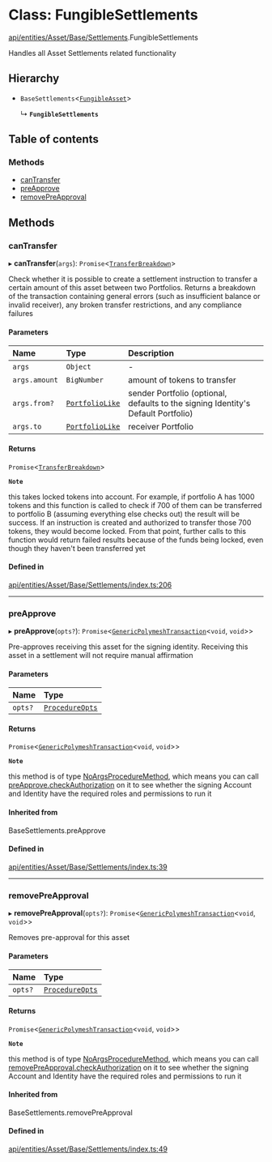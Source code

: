 # Class: FungibleSettlements

[api/entities/Asset/Base/Settlements](../wiki/api.entities.Asset.Base.Settlements).FungibleSettlements

Handles all Asset Settlements related functionality

## Hierarchy

- `BaseSettlements`\<[`FungibleAsset`](../wiki/api.entities.Asset.Fungible.FungibleAsset)\>

  ↳ **`FungibleSettlements`**

## Table of contents

### Methods

- [canTransfer](../wiki/api.entities.Asset.Base.Settlements.FungibleSettlements#cantransfer)
- [preApprove](../wiki/api.entities.Asset.Base.Settlements.FungibleSettlements#preapprove)
- [removePreApproval](../wiki/api.entities.Asset.Base.Settlements.FungibleSettlements#removepreapproval)

## Methods

### canTransfer

▸ **canTransfer**(`args`): `Promise`\<[`TransferBreakdown`](../wiki/api.entities.Asset.types.TransferBreakdown)\>

Check whether it is possible to create a settlement instruction to transfer a certain amount of this asset between two Portfolios. Returns a breakdown of
  the transaction containing general errors (such as insufficient balance or invalid receiver), any broken transfer restrictions, and any compliance
  failures

#### Parameters

| Name | Type | Description |
| :------ | :------ | :------ |
| `args` | `Object` | - |
| `args.amount` | `BigNumber` | amount of tokens to transfer |
| `args.from?` | [`PortfolioLike`](../wiki/api.entities.types#portfoliolike) | sender Portfolio (optional, defaults to the signing Identity's Default Portfolio) |
| `args.to` | [`PortfolioLike`](../wiki/api.entities.types#portfoliolike) | receiver Portfolio |

#### Returns

`Promise`\<[`TransferBreakdown`](../wiki/api.entities.Asset.types.TransferBreakdown)\>

**`Note`**

this takes locked tokens into account. For example, if portfolio A has 1000 tokens and this function is called to check if 700 of them can be
  transferred to portfolio B (assuming everything else checks out) the result will be success. If an instruction is created and authorized to transfer those 700 tokens,
  they would become locked. From that point, further calls to this function would return failed results because of the funds being locked, even though they haven't been
  transferred yet

#### Defined in

[api/entities/Asset/Base/Settlements/index.ts:206](https://github.com/PolymeshAssociation/polymesh-sdk/blob/fe2e6dd1/src/api/entities/Asset/Base/Settlements/index.ts#L206)

___

### preApprove

▸ **preApprove**(`opts?`): `Promise`\<[`GenericPolymeshTransaction`](../wiki/api.procedures.types#genericpolymeshtransaction)\<`void`, `void`\>\>

Pre-approves receiving this asset for the signing identity. Receiving this asset in a settlement will not require manual affirmation

#### Parameters

| Name | Type |
| :------ | :------ |
| `opts?` | [`ProcedureOpts`](../wiki/api.procedures.types.ProcedureOpts) |

#### Returns

`Promise`\<[`GenericPolymeshTransaction`](../wiki/api.procedures.types#genericpolymeshtransaction)\<`void`, `void`\>\>

**`Note`**

this method is of type [NoArgsProcedureMethod](../wiki/api.procedures.types.NoArgsProcedureMethod), which means you can call [preApprove.checkAuthorization](../wiki/api.procedures.types.NoArgsProcedureMethod#checkauthorization)
  on it to see whether the signing Account and Identity have the required roles and permissions to run it

#### Inherited from

BaseSettlements.preApprove

#### Defined in

[api/entities/Asset/Base/Settlements/index.ts:39](https://github.com/PolymeshAssociation/polymesh-sdk/blob/fe2e6dd1/src/api/entities/Asset/Base/Settlements/index.ts#L39)

___

### removePreApproval

▸ **removePreApproval**(`opts?`): `Promise`\<[`GenericPolymeshTransaction`](../wiki/api.procedures.types#genericpolymeshtransaction)\<`void`, `void`\>\>

Removes pre-approval for this asset

#### Parameters

| Name | Type |
| :------ | :------ |
| `opts?` | [`ProcedureOpts`](../wiki/api.procedures.types.ProcedureOpts) |

#### Returns

`Promise`\<[`GenericPolymeshTransaction`](../wiki/api.procedures.types#genericpolymeshtransaction)\<`void`, `void`\>\>

**`Note`**

this method is of type [NoArgsProcedureMethod](../wiki/api.procedures.types.NoArgsProcedureMethod), which means you can call [removePreApproval.checkAuthorization](../wiki/api.procedures.types.NoArgsProcedureMethod#checkauthorization)
  on it to see whether the signing Account and Identity have the required roles and permissions to run it

#### Inherited from

BaseSettlements.removePreApproval

#### Defined in

[api/entities/Asset/Base/Settlements/index.ts:49](https://github.com/PolymeshAssociation/polymesh-sdk/blob/fe2e6dd1/src/api/entities/Asset/Base/Settlements/index.ts#L49)
